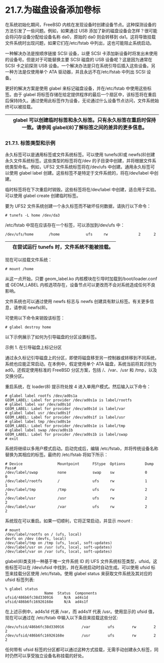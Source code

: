 # 21.7.为磁盘设备添加卷标

在系统初始化期间，FreeBSD 内核在发现设备时创建设备节点。这种探测设备的方法引发了一些问题。例如，如果通过 USB 添加了新的磁盘设备会怎样？很可能会将闪存设备分配给设备名称 da0，原始的 da0 则会转移到 da1。这将导致挂载文件系统时出现问题，如果它们在/etc/fstab 中列出，这也可能阻止系统启动。

一种解决办法是按顺序链接 SCSI 设备，以便 SCSI 卡添加新设备时将发出未使用的设备号。但是对于可能替换主要 SCSI 磁盘的 USB 设备呢？这是因为通常在 SCSI 卡之前探测 USB 设备。一个解决办法是只在系统引导后插入这些设备。另一种方法是仅使用单个 ATA 驱动器，并且永远不在/etc/fstab 中列出 SCSI 设备。

更好的解决方案是使用 glabel 来标记磁盘设备，并在/etc/fstab 中使用这些标签。由于 glabel 将标签存储在给定提供程序的最后一个扇区中，该标签将在重启后保持持久。通过使用此标签作为设备，无论通过什么设备节点访问，文件系统始终可以被挂载。

|  | glabel 可以创建临时标签和永久标签。只有永久标签在重启时保持一致。请参阅 glabel(8)了解标签之间的差异的更多信息。|
| -- | --------------------------------------------------------------------------------------------------------------------- |

### 21.7.1. 标签类型和示例

永久标签可以是通用标签或文件系统标签。可以使用 tunefs(8)或 newfs(8)创建永久文件系统标签。这些类型的标签将在/dev 的子目录中创建，并将根据文件系统类型命名。例如，UFS2 文件系统标签将在/dev/ufs 中创建。通用永久标签可以使用 glabel label 创建。这些标签不是特定于文件系统的，将在/dev/label 中创建。

临时标签将在下次重启时销毁。这些标签将在/dev/label 中创建，适合用于实验。可以使用 glabel create 创建临时标签。

要为 UFS2 文件系统创建一个永久标签而不破坏任何数据，请执行以下命令：

```
# tunefs -L home /dev/da3
```

/etc/fstab 中现在应该存在一个标签，可以添加到/dev/ufs 中：

```
/dev/ufs/home		/home            ufs     rw              2      2
```

|  | 在尝试运行 tunefs 时，文件系统不能被挂载。|
| -- | -------------------------------------------- |

现在可以挂载文件系统：

```
# mount /home
```

从这一点开始，只要 geom_label.ko 内核模块在引导时加载到/boot/loader.conf 或 GEOM_LABEL 内核选项存在，设备节点可以更改而不会对系统造成任何不良影响。

文件系统也可以通过使用 newfs 标志与 newfs 创建具有默认标签。有关更多信息，请参阅 newfs(8)。

可使用以下命令来销毁该标签：

```
# glabel destroy home
```

以下示例展示了如何为引导磁盘的分区设置标签。

示例 1. 在引导磁盘上标记分区

通过永久标记引导磁盘上的分区，即使将磁盘移至另一控制器或转移到不同系统，系统也应能正常启动。在本例中，假定使用单个 ATA 磁盘，系统当前将其识别为 ad0。还假定使用标准的 FreeBSD 分区方案，包括 /、/var、/usr 和 /tmp，以及交换分区。

重启系统，在 loader(8) 提示符处按 4 进入单用户模式。然后输入以下命令：

```
# glabel label rootfs /dev/ad0s1a
GEOM_LABEL: Label for provider /dev/ad0s1a is label/rootfs
# glabel label var /dev/ad0s1d
GEOM_LABEL: Label for provider /dev/ad0s1d is label/var
# glabel label usr /dev/ad0s1f
GEOM_LABEL: Label for provider /dev/ad0s1f is label/usr
# glabel label tmp /dev/ad0s1e
GEOM_LABEL: Label for provider /dev/ad0s1e is label/tmp
# glabel label swap /dev/ad0s1b
GEOM_LABEL: Label for provider /dev/ad0s1b is label/swap
# exit
```

系统将继续以多用户模式启动。启动完成后，编辑 /etc/fstab，并将传统设备名称替换为其相应的标签。最终的 /etc/fstab 将如下所示：

```
# Device                Mountpoint      FStype  Options         Dump    Pass#
/dev/label/swap         none            swap    sw              0       0
/dev/label/rootfs       /               ufs     rw              1       1
/dev/label/tmp          /tmp            ufs     rw              2       2
/dev/label/usr          /usr            ufs     rw              2       2
/dev/label/var          /var            ufs     rw              2       2
```

系统现在可以重启。如果一切顺利，它将正常启动，并显示 mount :

```
# mount
/dev/label/rootfs on / (ufs, local)
devfs on /dev (devfs, local)
/dev/label/tmp on /tmp (ufs, local, soft-updates)
/dev/label/usr on /usr (ufs, local, soft-updates)
/dev/label/var on /var (ufs, local, soft-updates)
```

glabel(8)类支持一种基于唯一文件系统 ID 的 UFS 文件系统标签类型，ufsid。这些标签可以在 /dev/ufsid 中找到，并在系统启动时自动生成。可以使用 ufsid 标签来挂载分区使用 /etc/fstab。使用 glabel status 来获取文件系统及其对应的 ufsid 标签列表:

```
% glabel status
                  Name  Status  Components
ufsid/486b6fc38d330916     N/A  ad4s1d
ufsid/486b6fc16926168e     N/A  ad4s1f
```

在上述示例中，ad4s1d 代表 /var，而 ad4s1f 代表 /usr。使用显示的 ufsid 值，现在可以通过在 /etc/fstab 中输入以下条目来挂载这些分区:

```
/dev/ufsid/486b6fc38d330916        /var        ufs        rw        2      2
/dev/ufsid/486b6fc16926168e        /usr        ufs        rw        2      2
```

任何带有 ufsid 标签的分区都可以通过这种方式挂载，无需手动创建永久标签，同时仍然可以享受独立设备名称挂载的好处。

